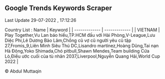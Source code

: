

## Google Trends Keywords Scraper 
 
Last Update 29-07-2022 , 17:12:26

Country List :
 Name  | Keyword |
| ------------- | ------------- |
| VIETNAM | Play Together,Vu Lan báo hiếu,TP.HCM đấu với Hải Phòng,V-League,Lưu Diệc Phi,Lê Dương Bảo Lâm,Chồng cũ vợ cũ người yêu cũ tập 27,Fromis_9,Liên Minh Siêu Thú DC,Lisandro martínez,Hoàng Dũng,Tai nạn Hà Đông,Yoko Shimada,Chó pitbull,Shawn Mendes,Team building Cửa Lò,Điều ước cuối của tù nhân 2037,Liverpool,Nguyễn Quang Hải,World Cup 2022 |



© Abdul Muttaqin 
